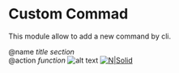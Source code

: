 # Custom Commad

This module allow to add a new command by cli.

@name _title section_ <br>
@action _function_
![alt text](https://image.ibb.co/jJ5tyJ/Screen_Shot_2018_05_28_at_23_34_40.png)
[![N|Solid](https://cldup.com/dTxpPi9lDf.thumb.png)](https://nodesource.com/products/nsolid)
